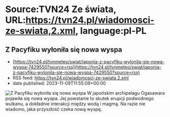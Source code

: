 # Source:TVN24 Ze świata, URL:https://tvn24.pl/wiadomosci-ze-swiata,2.xml, language:pl-PL

## Z Pacyfiku wyłoniła się nowa wyspa
 - [https://tvn24.pl/tvnmeteo/swiat/japonia-z-pacyfiku-wylonila-sie-nowa-wyspa-7429550?source=rss](https://tvn24.pl/tvnmeteo/swiat/japonia-z-pacyfiku-wylonila-sie-nowa-wyspa-7429550?source=rss)
 - RSS feed: https://tvn24.pl/wiadomosci-ze-swiata,2.xml
 - date published: 2023-11-09T11:55:09+00:00

<img alt="Z Pacyfiku wyłoniła się nowa wyspa" src="https://tvn24.pl/najnowsze/cdn-zdjecie-m4u97c-archipelag-ogasawara-widoczny-z-wyspy-chichijima-7429604/alternates/LANDSCAPE_1280" />
    W japońskim archipelagu Ogasawara pojawiła się nowa wyspa. Jej powstanie to skutek erupcji podwodnego wulkanu, a dokładnie interakcji między wodą i magmą. Na razie nie wiadomo, jaka przyszłość czeka nową wyspę.

